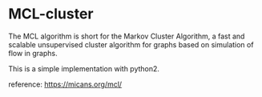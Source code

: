 # MCL-cluster
The MCL algorithm is short for the Markov Cluster Algorithm, a fast and scalable unsupervised cluster algorithm for graphs  based on simulation of  flow in graphs.

This is a simple implementation with python2.

reference: https://micans.org/mcl/
